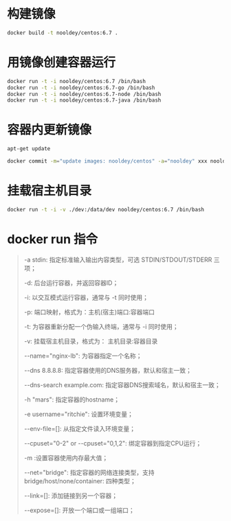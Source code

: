 # 构建镜像

```bash
docker build -t nooldey/centos:6.7 .
```

# 用镜像创建容器运行

```bash
docker run -t -i nooldey/centos:6.7 /bin/bash
docker run -t -i nooldey/centos:6.7-go /bin/bash
docker run -t -i nooldey/centos:6.7-node /bin/bash
docker run -t -i nooldey/centos:6.7-java /bin/bash
```

# 容器内更新镜像

```bash
apt-get update
```

```bash
docker commit -m="update images: nooldey/centos" -a="nooldey" xxx nooldey/centos:6.7
```

# 挂载宿主机目录

```bash
docker run -t -i -v ./dev:/data/dev nooldey/centos:6.7 /bin/bash
```

# docker run 指令

> -a stdin: 指定标准输入输出内容类型，可选 STDIN/STDOUT/STDERR 三项；
>
> -d: 后台运行容器，并返回容器ID；
>
> -i: 以交互模式运行容器，通常与 -t 同时使用；
>
> -p: 端口映射，格式为：主机(宿主)端口:容器端口
>
> -t: 为容器重新分配一个伪输入终端，通常与 -i 同时使用；
>
> -v: 挂载宿主机目录，格式为： 主机目录:容器目录
>
> --name="nginx-lb": 为容器指定一个名称；
>
> --dns 8.8.8.8: 指定容器使用的DNS服务器，默认和宿主一致；
>
> --dns-search example.com: 指定容器DNS搜索域名，默认和宿主一致；
>
> -h "mars": 指定容器的hostname；
>
> -e username="ritchie": 设置环境变量；
>
> --env-file=[]: 从指定文件读入环境变量；
>
> --cpuset="0-2" or --cpuset="0,1,2": 绑定容器到指定CPU运行；
>
> -m :设置容器使用内存最大值；
>
> --net="bridge": 指定容器的网络连接类型，支持 bridge/host/none/container: 四种类型；
>
> --link=[]: 添加链接到另一个容器；
>
> --expose=[]: 开放一个端口或一组端口；
